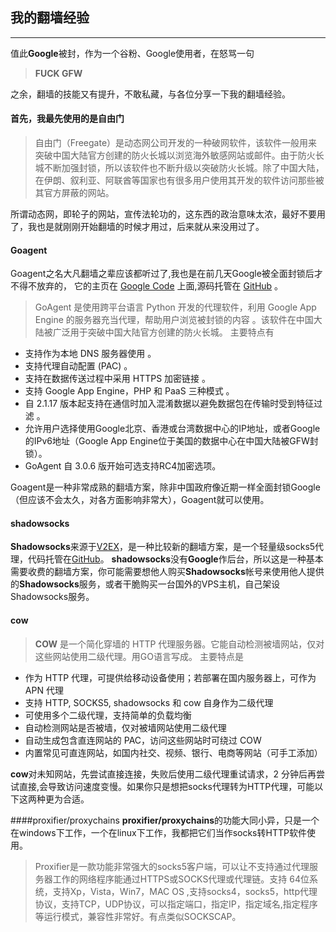 ## 我的翻墙经验
---------
值此**Google**被封，作为一个谷粉、Google使用者，在怒骂一句
>
> **FUCK GFW**
>

之余，翻墙的技能又有提升，不敢私藏，与各位分享一下我的翻墙经验。

#### 首先，我最先使用的是自由门
> 自由门（Freegate）是动态网公司开发的一种破网软件，该软件一般用来突破中国大陆官方创建的防火长城以浏览海外敏感网站或邮件。由于防火长城不断加强封锁，所以该软件也不断升级以突破防火长城。除了中国大陆，在伊朗、叙利亚、阿联酋等国家也有很多用户使用其开发的软件访问那些被其官方屏蔽的网站。

所谓动态网，即轮子的网站，宣传法轮功的，这东西的政治意味太浓，最好不要用了，我也是就刚刚开始翻墙的时候才用过，后来就从来没用过了。

#### Goagent
 Goagent之名大凡翻墙之辈应该都听过了,我也是在前几天Google被全面封锁后才不得不放弃的，
 它的主页在 [Google Code][1] 上面,源码托管在 [GitHub][2] 。

> GoAgent 是使用跨平台语言 Python 开发的代理软件，利用 Google App Engine 的服务器充当代理，帮助用户浏览被封锁的内容 。该软件在中国大陆被广泛用于突破中国大陆官方创建的防火长城。
主要特点有
* 支持作为本地 DNS 服务器使用 。
* 支持代理自动配置 (PAC) 。
* 支持在数据传送过程中采用 HTTPS 加密链接 。
* 支持 Google App Engine，PHP 和 PaaS 三种模式 。
* 自 2.1.17 版本起支持在通信时加入混淆数据以避免数据包在传输时受到特征过滤 。
* 允许用户选择使用Google北京、香港或台湾数据中心的IP地址，或者Google的IPv6地址（Google App Engine位于美国的数据中心在中国大陆被GFW封锁）。
* GoAgent 自 3.0.6 版开始可选支持RC4加密选项。

Goagent是一种非常成熟的翻墙方案，除非中国政府像近期一样全面封锁Google（但应该不会太久，对各方面影响非常大），Goagent就可以使用。

#### shadowsocks
**Shadowsocks**来源于[V2EX][3]，是一种比较新的翻墙方案，是一个轻量级socks5代理，代码托管在[GitHub][4]。
**shadowsocks**没有**Google**作后台，所以这是一种基本需要收费的翻墙方案，你可能需要想他人购买**Shadowsocks**帐号来使用他人提供的**Shadowsocks**服务，或者干脆购买一台国外的VPS主机，自己架设Shadowsocks服务。

#### cow
> **COW** 是一个简化穿墙的 HTTP 代理服务器。它能自动检测被墙网站，仅对这些网站使用二级代理。用GO语言写成。
主要特点是
* 作为 HTTP 代理，可提供给移动设备使用；若部署在国内服务器上，可作为 APN 代理
* 支持 HTTP, SOCKS5, shadowsocks 和 cow 自身作为二级代理
* 可使用多个二级代理，支持简单的负载均衡
* 自动检测网站是否被墙，仅对被墙网站使用二级代理
* 自动生成包含直连网站的 PAC，访问这些网站时可绕过 COW
* 内置常见可直连网站，如国内社交、视频、银行、电商等网站（可手工添加）

**cow**对未知网站，先尝试直接连接，失败后使用二级代理重试请求，2 分钟后再尝试直接,会导致访问速度变慢。如果你只是想把socks代理转为HTTP代理，可能以下这两种更为合适。

####proxifier/proxychains
**proxifier/proxychains**的功能大同小异，只是一个在windows下工作，一个在linux下工作，我都把它们当作socks转HTTP软件使用。
> Proxifier是一款功能非常强大的socks5客户端，可以让不支持通过代理服务器工作的网络程序能通过HTTPS或SOCKS代理或代理链。支持 64位系统，支持Xp，Vista，Win7，MAC OS ,支持socks4，socks5，http代理协议，支持TCP，UDP协议，可以指定端口，指定IP，指定域名,指定程序等运行模式，兼容性非常好。有点类似SOCKSCAP。



 [1]: https://code.google.com/p/goagent/
 [2]: https://github.com/goagent/goagent/
 [3]: http://www.v2ex.com/t/32777
 [4]: https://github.com/clowwindy/shadowsocks
 [5]: 
 [6]:
 [7]:
 [8]: 

